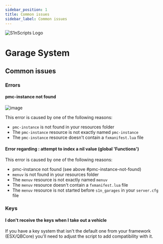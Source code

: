 ```yaml
---
sidebar_position: 1
title: Common issues
sidebar_label: Common issues
---
```


![S1nScripts Logo](https://forum.cfx.re/uploads/default/original/4X/6/c/7/6c73a9d63db911aa966b2c9085f4c55a76268db3.jpeg)

# Garage System
## Common issues

### Errors

#### pmc-instance not found

![image](https://media.discordapp.net/attachments/1153041009006100550/1153238199464894484/image.png?ex=6513e044&is=65128ec4&hm=dc0ea9326ec93f13d27db8d5598da618e10f2b380ac11a61fd0da6c42f841d61&=&width=998&height=182)

This error is caused by one of the following reasons:
- `pmc-instance` is not found in your resources folder
- The `pmc-instance` resource is not exactly named `pmc-instance`
- The `pmc-instance` resource doesn't contain a `fxmanifest.lua` file


#### Error regarding : attempt to index a nil value (global 'Functions')

This error is caused by one of the following reasons:
- pmc-instance not found (see above #pmc-instance-not-found)
- `menuv` is not found in your resources folder
- The `menuv` resource is not exactly named `menuv`
- The `menuv` resource doesn't contain a `fxmanifest.lua` file
- The `menuv` resource is not started before `s1n_garages` in your `server.cfg` file

### Keys

#### I don't receive the keys when I take out a vehicle

If you have a key system that isn't the default one from your framework (ESX/QBCore) you'll need to adjust the script to add compatibility with it.